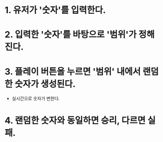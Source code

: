 # 1. 유저가 '숫자'를 입력한다.
# 2. 입력한 '숫자'를 바탕으로 '범위'가 정해진다.
# 3. 플레이 버튼을 누르면 '범위' 내에서 랜덤한 숫자가 생성된다.
  - 실시간으로 숫자가 변한다.
# 4. 랜덤한 숫자와 동일하면 승리, 다르면 실패.